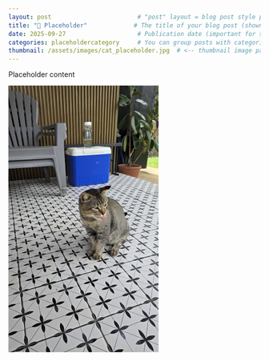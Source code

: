 ```yaml
---
layout: post                        # "post" layout = blog post style page.
title: "🍜 Placeholder"             # The title of your blog post (shown in list + page).
date: 2025-09-27                    # Publication date (important for sorting posts).
categories: placeholdercategory     # You can group posts with categories.
thumbnail: /assets/images/cat_placeholder.jpg  # <-- thumbnail image path
---
```


Placeholder content

<a href="/assets/images/cat_placeholder.jpg" target="_blank">
  <img src="/assets/images/cat_placeholder.jpg" alt="Placeholder" style="max-width:300px; height:auto;">
</a>

<!-- # 👉 To add more images, upload them to assets/images and reference like:
![Alt text](/assets/images/your-image-name.jpg)  -->


